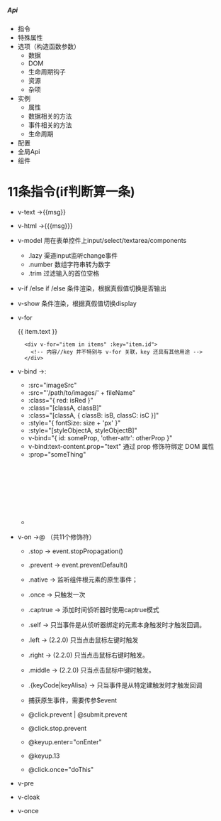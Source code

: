 ##### Api
- 指令
- 特殊属性
- 选项（构造函数参数）
	- 数据
	- DOM
	- 生命周期钩子
	- 资源
	- 杂项
- 实例
	- 属性
	- 数据相关的方法
	- 事件相关的方法
	- 生命周期
- 配置
- 全局Api
- 组件

# 11条指令(if判断算一条)

- v-text ->{{msg}}
- v-html ->{{{msg}}}
- v-model 用在表单控件上input/select/textarea/components
	- .lazy		渠道input监听change事件
	- .number	数组字符串转为数字
	- .trim		过滤输入的首位空格
- v-if /else if /else	条件渲染，根据真假值切换是否输出
- v-show		条件渲染，根据真假值切换display
- v-for
		<div v-for="item in items">{{ item.text }}</div>
		<div v-for="(item, index) in items"></div>
		<div v-for="(val, key) in object"></div>
		<div v-for="(val, key, index) in object"></div>

		<div v-for="item in items" :key="item.id">
		  <!-- 内容//key 并不特别与 v-for 关联，key 还具有其他用途 -->
		</div>

- v-bind	->:
	- :src="imageSrc"
	- :src="'/path/to/images/' + fileName"
	- :class="{ red: isRed }"
	- :class="[classA, classB]"
	- :class="[classA, { classB: isB, classC: isC }]"
	- :style="{ fontSize: size + 'px' }"
	- :style="[styleObjectA, styleObjectB]"
	- v-bind="{ id: someProp, 'other-attr': otherProp }"
	- v-bind:text-content.prop="text"	通过 prop 修饰符绑定 DOM 属性
	- :prop="someThing"
	- <svg :view-box.camel="viewBox"></svg>
- v-on ->@	（共11个修饰符）
	- .stop		-> event.stopPropagation()
	- .prevent  -> event.preventDefault()
	- .native	-> 监听组件根元素的原生事件；
	- .once		-> 只触发一次
	- .captrue	-> 添加时间侦听器时使用captrue模式
	- .self		-> 只当事件是从侦听器绑定的元素本身触发时才触发回调。
	- .left		-> (2.2.0) 只当点击鼠标左键时触发
	- .right		-> (2.2.0) 只当点击鼠标右键时触发。
	- .middle	-> (2.2.0) 只当点击鼠标中键时触发。
	- .{keyCode|keyAlisa}	->  只当事件是从特定建触发时才触发回调 

	- 捕获原生事件，需要传参$event
	- @click.prevent | @submit.prevent
	- @click.stop.prevent
	- @keyup.enter="onEnter"
	- @keyup.13
	- @click.once="doThis"
- v-pre
- v-cloak
- v-once

